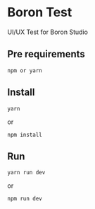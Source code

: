 # Boron Test

UI/UX Test for Boron Studio 

## Pre requirements

`npm or yarn`

## Install

```
yarn
```

or 

```
npm install
```

## Run

```
yarn run dev
```

or 

```
npm run dev
```
